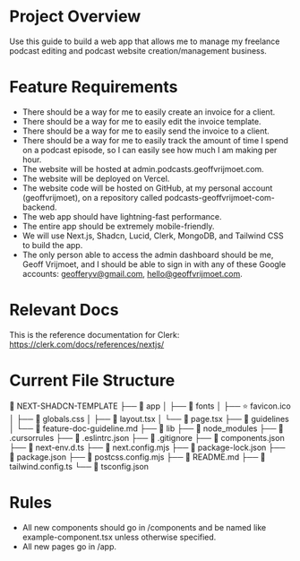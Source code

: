 # Project Overview
Use this guide to build a web app that allows me to manage my freelance podcast editing and podcast website creation/management business.

# Feature Requirements
- There should be a way for me to easily create an invoice for a client.
- There should be a way for me to easily edit the invoice template.
- There should be a way for me to easily send the invoice to a client.
- There should be a way for me to easily track the amount of time I spend on a podcast episode, so I can easily see how much I am making per hour.
- The website will be hosted at admin.podcasts.geoffvrijmoet.com.
- The website will be deployed on Vercel.
- The website code will be hosted on GitHub, at my personal account (geoffvrijmoet), on a repository called podcasts-geoffvrijmoet-com-backend.
- The web app should have lightning-fast performance.
- The entire app should be extremely mobile-friendly.
- We will use Next.js, Shadcn, Lucid, Clerk, MongoDB, and Tailwind CSS to build the app.
- The only person able to access the admin dashboard should be me, Geoff Vrijmoet, and I should be able to sign in with any of these Google accounts: geofferyv@gmail.com, hello@geoffvrijmoet.com.

# Relevant Docs
This is the reference documentation for Clerk: https://clerk.com/docs/references/nextjs/

# Current File Structure
📁 NEXT-SHADCN-TEMPLATE
├── 📁 app
│   ├── 📁 fonts
│   ├── ⭐ favicon.ico
│   ├── 📄 globals.css
│   ├── 📄 layout.tsx
│   └── 📄 page.tsx
├── 📁 guidelines
│   └── 📄 feature-doc-guideline.md
├── 📁 lib
├── 📁 node_modules
├── 📄 .cursorrules
├── 📄 .eslintrc.json
├── 📄 .gitignore
├── 📄 components.json
├── 📄 next-env.d.ts
├── 📄 next.config.mjs
├── 📄 package-lock.json
├── 📄 package.json
├── 📄 postcss.config.mjs
├── 📄 README.md
├── 📄 tailwind.config.ts
└── 📄 tsconfig.json

# Rules
- All new components should go in /components and be named like example-component.tsx unless otherwise specified.
- All new pages go in /app.